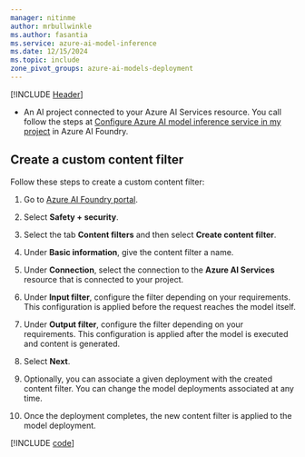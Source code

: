 ```yaml
---
manager: nitinme
author: mrbullwinkle
ms.author: fasantia 
ms.service: azure-ai-model-inference
ms.date: 12/15/2024
ms.topic: include
zone_pivot_groups: azure-ai-models-deployment
---
```


[!INCLUDE [Header](intro.md)]

* An AI project connected to your Azure AI Services resource. You call follow the steps at [Configure Azure AI model inference service in my project](../../how-to/configure-project-connection.md) in Azure AI Foundry.

## Create a custom content filter

Follow these steps to create a custom content filter:

1. Go to [Azure AI Foundry portal](https://ai.azure.com/explore/models).

2. Select **Safety + security**.

3. Select the tab **Content filters** and then select **Create content filter**.

4. Under **Basic information**, give the content filter a name.

5. Under **Connection**, select the connection to the **Azure AI Services** resource that is connected to your project.

6. Under **Input filter**, configure the filter depending on your requirements. This configuration is applied before the request reaches the model itself.

7. Under **Output filter**, configure the filter depending on your requirements. This configuration is applied after the model is executed and content is generated.

8. Select **Next**.

9. Optionally, you can associate a given deployment with the created content filter. You can change the model deployments associated at any time.

10. Once the deployment completes, the new content filter is applied to the model deployment.

[!INCLUDE [code](code.md)]

